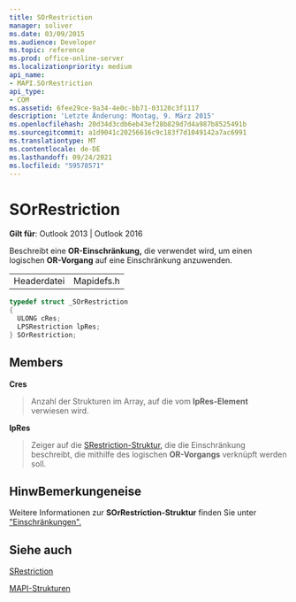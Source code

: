 ```yaml
---
title: SOrRestriction
manager: soliver
ms.date: 03/09/2015
ms.audience: Developer
ms.topic: reference
ms.prod: office-online-server
ms.localizationpriority: medium
api_name:
- MAPI.SOrRestriction
api_type:
- COM
ms.assetid: 6fee29ce-9a34-4e0c-bb71-03120c3f1117
description: 'Letzte Änderung: Montag, 9. März 2015'
ms.openlocfilehash: 20d34d3cdb6eb43ef28b829d7d4a987b8525491b
ms.sourcegitcommit: a1d9041c20256616c9c183f7d1049142a7ac6991
ms.translationtype: MT
ms.contentlocale: de-DE
ms.lasthandoff: 09/24/2021
ms.locfileid: "59578571"
---
```

# <a name="sorrestriction"></a>SOrRestriction

  
  
**Gilt für**: Outlook 2013 | Outlook 2016 
  
Beschreibt eine **OR-Einschränkung,** die verwendet wird, um einen logischen **OR-Vorgang** auf eine Einschränkung anzuwenden. 
  
|||
|:-----|:-----|
|Headerdatei  <br/> |Mapidefs.h  <br/> |
   
```cpp
typedef struct _SOrRestriction
{
  ULONG cRes;
  LPSRestriction lpRes;
} SOrRestriction;

```

## <a name="members"></a>Members

 **Cres**
  
> Anzahl der Strukturen im Array, auf die vom **lpRes-Element** verwiesen wird. 
    
 **lpRes**
  
> Zeiger auf die [SRestriction-Struktur,](srestriction.md) die die Einschränkung beschreibt, die mithilfe des logischen **OR-Vorgangs** verknüpft werden soll. 
    
## <a name="remarks"></a>HinwBemerkungeneise

Weitere Informationen zur **SOrRestriction-Struktur** finden Sie unter ["Einschränkungen".](about-restrictions.md) 
  
## <a name="see-also"></a>Siehe auch



[SRestriction](srestriction.md)


[MAPI-Strukturen](mapi-structures.md)

